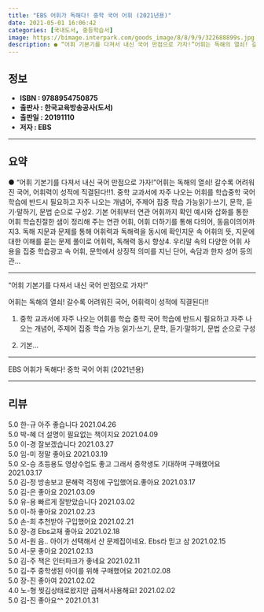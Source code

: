 ```yaml
---
title: "EBS 어휘가 독해다! 중학 국어 어휘 (2021년용)"
date: 2021-05-01 16:06:42
categories: [국내도서, 중등학습서]
image: https://bimage.interpark.com/goods_image/8/8/9/9/322688899s.jpg
description: ● “어휘 기본기를 다져서 내신 국어 만점으로 가자!”어휘는 독해의 열쇠! 갈수록 어려워진 국어, 어휘력이 성적에 직결된다!!1. 중학 교과서에 자주 나오는 어휘를 학습중학 국어 학습에 반드시 필요하고 자주 나오는 개념어, 주제어 집중 학습 가능읽기·쓰기, 문학, 듣기·말하기, 문법
---
```


## **정보**

- **ISBN : 9788954750875**
- **출판사 : 한국교육방송공사(도서)**
- **출판일 : 20191110**
- **저자 : EBS**

------



## **요약**

●  “어휘 기본기를 다져서 내신 국어 만점으로 가자!”어휘는 독해의 열쇠! 갈수록 어려워진 국어, 어휘력이 성적에 직결된다!!1. 중학 교과서에 자주 나오는 어휘를 학습중학 국어 학습에 반드시 필요하고 자주 나오는 개념어, 주제어 집중 학습 가능읽기·쓰기, 문학, 듣기·말하기, 문법 순으로 구성2. 기본 어휘부터 연관 어휘까지 확인 예시와 삽화를 통한 어휘 학습친절한 샘이 정리해 주는 연관 어휘, 어휘 더하기를 통해 다의어, 동음이의어까지3. 독해 지문과 문제를 통해 어휘력과 독해력을 동시에 확인지문 속 어휘의 뜻, 지문에 대한 이해를 묻는 문제 풀이로 어휘력, 독해력 동시 향상4. 우리말 속의 다양한 어휘 사용을 집중 학습광고 속 어휘, 문학에서 상징적 의미를 지닌 단어, 속담과 한자 성어 등의 관...

------

“어휘 기본기를 다져서 내신 국어 만점으로 가자!”

어휘는 독해의 열쇠! 갈수록 어려워진 국어, 어휘력이 성적에 직결된다!!

1. 중학 교과서에 자주 나오는 어휘를 학습
중학 국어 학습에 반드시 필요하고 자주 나오는 개념어, 주제어 집중 학습 가능
읽기·쓰기, 문학, 듣기·말하기, 문법 순으로 구성

2. 기본... 

------


EBS 어휘가 독해다! 중학 국어 어휘 (2021년용) 

------


## **리뷰** 

5.0 한-규 아주 좋습니다 2021.04.26 <br/>5.0 박-혜 더 설명이 필요없는 책이지요 2021.04.09 <br/>5.0 이-경 잘보겠습니다 2021.03.27 <br/>5.0 임-미 정말 좋아요 2021.03.19 <br/>5.0 오-승 초등용도 영상수업도 좋고 그래서 중학생도 기대하며 구매했어요 2021.03.17 <br/>5.0 김-정 방송보고 문해력 걱정에 구입했어요.좋아요 2021.03.17 <br/>5.0 김-은 좋아요 2021.03.09 <br/>5.0 유-용 빠르게 잘받았습니다  2021.03.02 <br/>5.0 이-하 좋아요 2021.02.23 <br/>5.0 손-희 추천받아 구입했어요 2021.02.21 <br/>5.0 장-경 Ebs교재 좋아요 2021.02.18 <br/>5.0 서-원 음.. 아이가 선택해서 산 문제집이네요.
Ebs라 믿고 삼 2021.02.15 <br/>5.0 서-문 좋아요  2021.02.13 <br/>5.0 김-주 책은 인터파크가 좋네요 2021.02.11 <br/>5.0 김-주 중학생된 아이를 위해 구매했어요 2021.02.08 <br/>5.0 장-진 좋아여 2021.02.02 <br/>4.0 노-형 찢김상태로왔지만 급해서사용해요! 2021.02.02 <br/>5.0 김-진 좋아요^^ 2021.01.31 <br/>